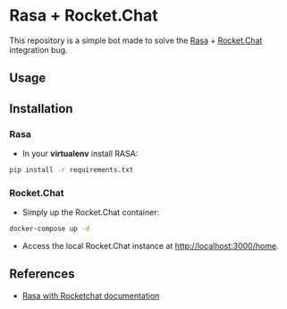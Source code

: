 # Rasa + Rocket.Chat

This repository is a simple bot made to solve the [Rasa](https://rasa.com) + [Rocket.Chat](https://rocket.chat/) integration bug.

## Usage

## Installation

### Rasa

* In your **virtualenv** install RASA:

```sh
pip install -r requirements.txt
```

### Rocket.Chat

* Simply up the Rocket.Chat container:

```sh
docker-compose up -d
```

* Access the local Rocket.Chat instance at [http://localhost:3000/home](http://localhost:3000/home).


## References

* [Rasa with Rocketchat documentation](https://rasa.com/docs/rasa/user-guide/connectors/rocketchat/)
